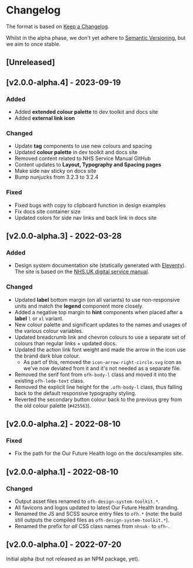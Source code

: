 # Changelog

The format is based on [Keep a Changelog](https://keepachangelog.com/en/1.0.0/).

Whilst in the alpha phase, we don't yet adhere to [Semantic Versioning](https://semver.org/spec/v2.0.0.html), but we aim to once stable.

## [Unreleased]

## [v2.0.0-alpha.4] - 2023-09-19

### Added

- Added **extended colour palette** to dev toolkit and docs site
- Added **external link icon**

### Changed

- Update **tag** components to use new colours and spacing
- Updated **colour palette** in dev toolkit and docs site
- Removed content related to NHS Service Manual GitHub
- Content updates to **Layout, Typography and Spacing pages**
- Make side nav sticky on docs site
- Bump nunjucks from 3.2.3 to 3.2.4

### Fixed

- Fixed bugs with copy to clipboard function in design examples
- Fix docs site container size
- Updated colors for side nav links and back link in docs site

## [v2.0.0-alpha.3] - 2022-03-28

### Added

- Design system documentation site (statically generated with [Eleventy](https://eleventy.dev)). The site is based on the [NHS.UK digital service manual](https://github.com/nhsuk/nhsuk-service-manual/).

### Changed

- Updated **label** bottom margin (on all variants) to use non-responsive units and match the **legend** component more closely.
- Added a negative top margin to **hint** components when placed after a **label** `l` or `xl` variant.
- New colour palette and significant updates to the names and usages of the various colour variables.
- Updated breadcrumb link and chevron colours to use a separate set of colours than regular links + updated docs.
- Updated the action link font weight and made the arrow in the icon use the brand dark blue colour.
  - As part of this, removed the `icon-arrow-right-circle.svg` icon as we've now deviated from it and it's not needed as a separate file.
- Removed the serif font from `ofh-body-l` class and moved it into the existing `ofh-lede-text` class.
- Removed the explicit line height for the `.ofh-body-l` class, thus falling back to the default responsive typography styling.
- Reverted the secondary button colour back to the previous grey from the old colour palette (`#425563`).

## [v2.0.0-alpha.2] - 2022-08-10

### Fixed

- Fix the path for the Our Future Health logo on the docs/examples site.

## [v2.0.0-alpha.1] - 2022-08-10

### Changed

- Output asset files renamed to `ofh-design-system-toolkit.*`.
- All favicons and logos updated to latest Our Future Health branding.
- Renamed the JS and SCSS source entry files to `ofh.*` (note: the build still outputs the compiled files as `ofh-design-system-toolkit.*`).
- Renamed the prefix for *all* CSS class names from `nhsuk-` to `ofh-`.

## [v2.0.0-alpha.0] - 2022-07-20

Initial alpha (but not released as an NPM package, yet).
